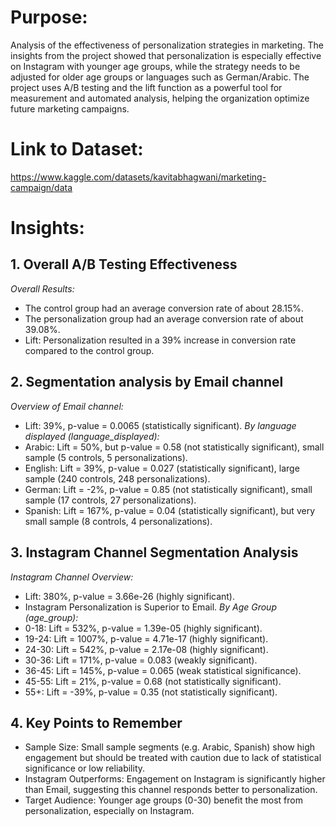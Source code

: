 # Purpose: 
Analysis of the effectiveness of personalization strategies in marketing. The insights from the project showed that personalization is especially effective on Instagram with younger age groups, while the strategy needs to be adjusted for older age groups or languages ​​such as German/Arabic. The project uses A/B testing and the lift function as a powerful tool for measurement and automated analysis, helping the organization optimize future marketing campaigns.
# Link to Dataset: 
  https://www.kaggle.com/datasets/kavitabhagwani/marketing-campaign/data
# Insights:
## 1. Overall A/B Testing Effectiveness
*Overall Results:*
  - The control group had an average conversion rate of about 28.15%.
  - The personalization group had an average conversion rate of about 39.08%.
  - Lift: Personalization resulted in a 39% increase in conversion rate compared to the control group.

## 2. Segmentation analysis by Email channel
*Overview of Email channel:*
  - Lift: 39%, p-value = 0.0065 (statistically significant).
*By language displayed (language_displayed):*
  - Arabic: Lift = 50%, but p-value = 0.58 (not statistically significant), small sample (5 controls, 5 personalizations).
  - English: Lift = 39%, p-value = 0.027 (statistically significant), large sample (240 controls, 248 personalizations).
  - German: Lift = -2%, p-value = 0.85 (not statistically significant), small sample (17 controls, 27 personalizations).
  - Spanish: Lift = 167%, p-value = 0.04 (statistically significant), but very small sample (8 controls, 4 personalizations).

## 3. Instagram Channel Segmentation Analysis
*Instagram Channel Overview:*
  - Lift: 380%, p-value = 3.66e-26 (highly significant).
  - Instagram Personalization is Superior to Email.
*By Age Group (age_group):*
  - 0-18: Lift = 532%, p-value = 1.39e-05 (highly significant).
  - 19-24: Lift = 1007%, p-value = 4.71e-17 (highly significant).
  - 24-30: Lift = 542%, p-value = 2.17e-08 (highly significant).
  - 30-36: Lift = 171%, p-value = 0.083 (weakly significant).
  - 36-45: Lift = 145%, p-value = 0.065 (weak statistical significance).
  - 45-55: Lift = 21%, p-value = 0.68 (not statistically significant).
  - 55+: Lift = -39%, p-value = 0.35 (not statistically significant).

## 4. Key Points to Remember
  - Sample Size: Small sample segments (e.g. Arabic, Spanish) show high engagement but should be treated with caution due to lack of statistical significance or low reliability.
  - Instagram Outperforms: Engagement on Instagram is significantly higher than Email, suggesting this channel responds better to personalization.
  - Target Audience: Younger age groups (0-30) benefit the most from personalization, especially on Instagram.

